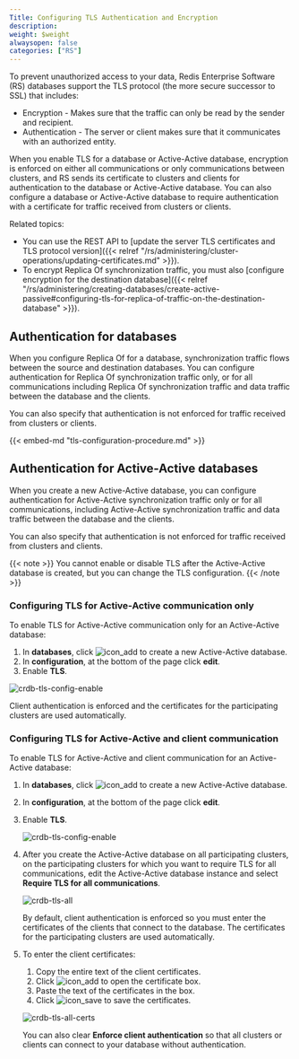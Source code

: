 ```yaml
---
Title: Configuring TLS Authentication and Encryption
description:
weight: $weight
alwaysopen: false
categories: ["RS"]
---
```

To prevent unauthorized access to your data, Redis Enterprise Software (RS) databases support the TLS protocol
(the more secure successor to SSL) that includes:

- Encryption - Makes sure that the traffic can only be read by the sender and
  recipient.
- Authentication - The server or client makes sure that it communicates with an
  authorized entity.

When you enable TLS for a database or Active-Active database, encryption is enforced on either all
communications or only communications between clusters, and RS sends its certificate
to clusters and clients for authentication to the database or Active-Active database. You can also
configure a database or Active-Active database to require authentication with a certificate for traffic
received from clusters or clients.

Related topics:

- You can use the REST API to [update the server TLS certificates and TLS protocol version]({{< relref "/rs/administering/cluster-operations/updating-certificates.md" >}}).
- To encrypt Replica Of synchronization traffic, you must also [configure encryption for the destination database]({{< relref "/rs/administering/creating-databases/create-active-passive#configuring-tls-for-replica-of-traffic-on-the-destination-database" >}}).

## Authentication for databases

When you configure Replica Of for a database, synchronization traffic flows between the
source and destination databases. You can
configure authentication for Replica Of synchronization traffic only, or for all
communications including Replica Of synchronization traffic and data traffic between
the database and the clients.

You can also specify that authentication is not enforced for traffic received from
clusters or clients.

{{< embed-md "tls-configuration-procedure.md"  >}}

## Authentication for Active-Active databases

When you create a new Active-Active database, you can configure authentication for Active-Active synchronization
traffic only or for all communications, including Active-Active synchronization traffic and
data traffic between the database and the clients.

You can also specify that authentication is not enforced for traffic received from
clusters and clients.

{{< note >}}
You cannot enable or disable TLS after the Active-Active database is created,
but you can change the TLS configuration.
{{< /note >}}

### Configuring TLS for Active-Active communication only

To enable TLS for Active-Active communication only for an Active-Active database:

1. In **databases**, click ![icon_add](/images/rs/icon_add.png#no-click "Add")
    to create a new Active-Active database.
1. In **configuration**, at the bottom of the page click **edit**.
1. Enable **TLS**.

![crdb-tls-config-enable](/images/rs/crdb-tls-config-enable.png "crdb-tls-config-enable")

Client authentication is enforced and the certificates for the participating clusters
are used automatically.

### Configuring TLS for Active-Active and client communication

To enable TLS for Active-Active and client communication for an Active-Active database:

1. In **databases**, click ![icon_add](/images/rs/icon_add.png#no-click "Add")
    to create a new Active-Active database.
1. In **configuration**, at the bottom of the page click **edit**.
1. Enable **TLS**.

    ![crdb-tls-config-enable](/images/rs/crdb-tls-config-enable.png "crdb-tls-config-enable")

1. After you create the Active-Active database on all participating clusters, on the participating clusters
    for which you want to require TLS for all communications, edit the Active-Active database instance and
    select **Require TLS for all communications**.

    ![crdb-tls-all](/images/rs/crdb-tls-all.png "crdb-tls-all")

    By default, client authentication is enforced so you must enter the certificates
    of the clients that connect to the database. The certificates for the participating
    clusters are used automatically.

1. To enter the client certificates:
    1. Copy the entire text of the client certificates.
    1. Click ![icon_add](/images/rs/icon_add.png#no-click "Add")
    to open the certificate box.
    1. Paste the text of the certificates in the box.
    1. Click ![icon_save](/images/rs/icon_save.png#no-click "Save")
    to save the certificates.

    ![crdb-tls-all-certs](/images/rs/crdb-tls-all-certs.png "crdb-tls-all-certs")

    You can also clear **Enforce client authentication** so that all clusters or clients
    can connect to your database without authentication.
